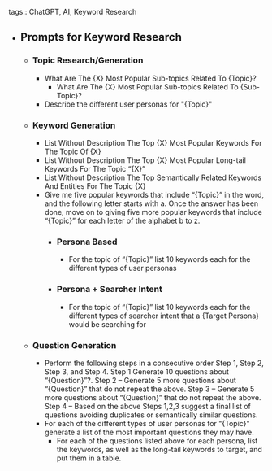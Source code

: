 tags:: ChatGPT, AI, Keyword Research

- ## Prompts for Keyword Research
	- ### Topic Research/Generation
		- What Are The {X} Most Popular Sub-topics Related To {Topic}?
			- What Are The {X} Most Popular Sub-topics Related To {Sub-Topic}?
		- Describe the different user personas for "{Topic}"
	- ### Keyword Generation
		- List Without Description The Top {X} Most Popular Keywords For The Topic Of {X}
		- List Without Description The Top {X} Most Popular Long-tail Keywords For The Topic “{X}”
		- List Without Description The Top Semantically Related Keywords And Entities For The Topic {X}
		- Give me five popular keywords that include “{Topic}” in the word, and the following letter starts with a. Once the answer has been done, move on to giving five more popular keywords that include “{Topic}” for each letter of the alphabet b to z.
			- ### Persona Based
				- For the topic of “{Topic}” list 10 keywords each for the different types of user personas
			- ### Persona + Searcher Intent
				- For the topic of “{Topic}” list 10 keywords each for the different types of searcher intent that a {Target Persona} would be searching for
	- ### Question Generation
		- Perform the following steps in a consecutive order Step 1, Step 2, Step 3, and Step 4. Step 1 Generate 10 questions about “{Question}”?. Step 2 – Generate 5 more questions about “{Question}” that do not repeat the above. Step 3 – Generate 5 more questions about “{Question}” that do not repeat the above. Step 4 – Based on the above Steps 1,2,3 suggest a final list of questions avoiding duplicates or semantically similar questions.
		- For each of the different types of user personas for "{Topic}" generate a list of the most important questions they may have.
			- For each of the questions listed above for each persona, list the keywords, as well as the long-tail keywords to target, and put them in a table.
